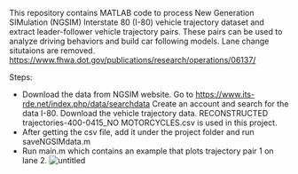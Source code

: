 This repository contains MATLAB code to process New Generation SIMulation (NGSIM) Interstate 80 (I-80) vehicle trajectory dataset and extract leader-follower vehicle trajectory pairs. These pairs can be used to analyze driving behaviors and build car following models. Lane change situtaions are removed. https://www.fhwa.dot.gov/publications/research/operations/06137/

Steps:
- Download the data from NGSIM website. Go to https://www.its-rde.net/index.php/data/searchdata Create an account and search for the data I-80. Download the vehicle trajectory data. RECONSTRUCTED trajectories-400-0415_NO MOTORCYCLES.csv is used in this project. 
- After getting the csv file, add it under the project folder and run saveNGSIMdata.m 
- Run main.m which contains an example that plots trajectory pair 1 on lane 2. ![untitled](https://cloud.githubusercontent.com/assets/11336887/22189182/0a3f7d22-e0e9-11e6-880f-035df4281a9c.png)
